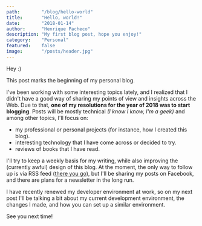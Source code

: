 ```yaml
---
path:        "/blog/hello-world"
title:       "Hello, world!"
date:        "2018-01-14"
author:      "Henrique Pacheco"
description: "My first blog post, hope you enjoy!"
category:    "Personal"
featured:    false
image:       "/posts/header.jpg"
---
```


Hey :)

This post marks the beginning of my personal blog.

I've been working with some interesting topics lately, and I realized that I didn't have a good way of sharing my points of view and insights across the Web. Due to that, **one of my resolutions for the year of 2018 was to start blogging**. Posts will be mostly technical *(I know I know, I'm a geek)* and among other topics, I'll focus on:

* my professional or personal projects (for instance, how I created this blog).
* interesting technology that I have come across or decided to try.
* reviews of books that I have read.

I'll try to keep a weekly basis for my writing, while also improving the (currently awful) design of this blog. At the moment, the only way to follow up is via RSS feed ([there you go](/feed.xml)), but I'll be sharing my posts on Facebook, and there are plans for a newsletter in the long run.

I have recently renewed my developer environment at work, so on my next post I'll be talking a bit about my current development environment, the changes I made, and how you can set up a similar environment.

See you next time!
